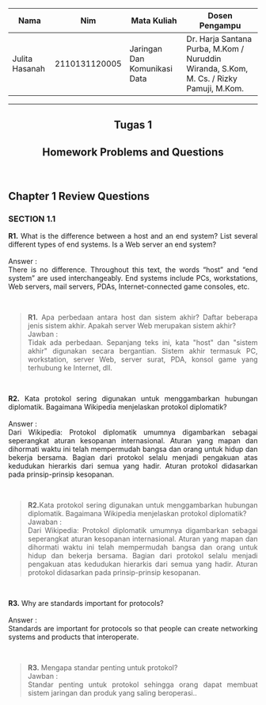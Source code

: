 | Nama           | Nim           | Mata Kuliah                  | Dosen Pengampu                                                                          |
| -------------- | ------------- | ---------------------------- | --------------------------------------------------------------------------------------- |
| Julita Hasanah | 2110131120005 | Jaringan Dan Komunikasi Data | Dr. Harja Santana Purba, M.Kom / Nuruddin Wiranda, S.Kom, M. Cs. / Rizky Pamuji, M.Kom. |

---

<h2 align="center"><b>Tugas 1</b></h2>
<h2 align="center"><b>Homework Problems and Questions</b></h2><br>

## Chapter 1 Review Questions

### SECTION 1.1

<p align="justify"><b>R1.</b> What is the difference between a host and an end system? List several different types of end systems. Is a Web server an end system?<br><br>
Answer :<br>
There is no difference. Throughout this text, the words “host” and “end system” are used interchangeably. End systems include PCs, workstations, Web servers, mail servers, PDAs, Internet-connected game consoles, etc.</p><br>

> <p align="justify"><b>R1.</b> Apa perbedaan antara host dan sistem akhir? Daftar beberapa jenis sistem akhir. Apakah server Web merupakan sistem akhir? <br> Jawban : <br> Tidak ada perbedaan. Sepanjang teks ini, kata "host" dan "sistem akhir" digunakan secara bergantian. Sistem akhir termasuk PC, workstation, server Web, server surat, PDA, konsol game yang terhubung ke Internet, dll.

<br>

<p align="justify"><b>R2.</b> Kata protokol sering digunakan untuk menggambarkan hubungan diplomatik. Bagaimana Wikipedia menjelaskan protokol diplomatik? <br><br>
Answer :<br>
Dari Wikipedia: Protokol diplomatik umumnya digambarkan sebagai seperangkat aturan kesopanan internasional. Aturan yang mapan dan dihormati waktu ini telah mempermudah bangsa dan orang untuk hidup dan bekerja bersama. Bagian dari protokol selalu menjadi pengakuan atas kedudukan hierarkis dari semua yang hadir. Aturan protokol didasarkan pada prinsip-prinsip kesopanan.</p>
<br>

> <p align="justify"><b>R2.</b>Kata protokol sering digunakan untuk menggambarkan hubungan diplomatik. Bagaimana Wikipedia menjelaskan protokol diplomatik?<br> Jawaban : <br> Dari Wikipedia: Protokol diplomatik umumnya digambarkan sebagai seperangkat aturan kesopanan internasional. Aturan yang mapan dan dihormati waktu ini telah mempermudah bangsa dan orang untuk hidup dan bekerja bersama. Bagian dari protokol selalu menjadi pengakuan atas kedudukan hierarkis dari semua yang hadir. Aturan protokol didasarkan pada prinsip-prinsip kesopanan.

<br>

<p align="justify"><b>R3.</b> Why are standards important for protocols?<br><br>
Answer :<br>
Standards are important for protocols so that people can create networking systems and products that interoperate.</p><br>

> <p align="justify"><b>R3.</b> Mengapa standar penting untuk protokol? <br> Jawban : <br> Standar penting untuk protokol sehingga orang dapat membuat sistem jaringan dan produk yang saling beroperasi..

<br>
